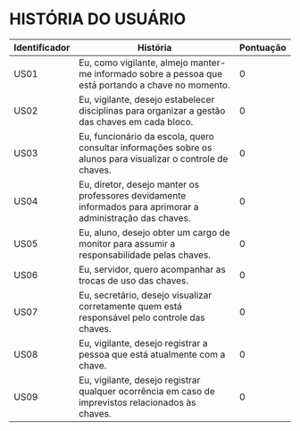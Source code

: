 # HISTÓRIA DO USUÁRIO
| Identificador | História | Pontuação |
| --- | --- | --- | 
| US01 | Eu, como vigilante, almejo manter-me informado sobre a pessoa que está portando a chave no momento. | 0 |
| US02 | Eu, vigilante, desejo estabelecer disciplinas para organizar a gestão das chaves em cada bloco. | 0 |
| US03 | Eu, funcionário da escola, quero consultar informações sobre os alunos para visualizar o controle de chaves. | 0 |
| US04 | Eu, diretor, desejo manter os professores devidamente informados para aprimorar a administração das chaves. | 0 |
| US05 | Eu, aluno, desejo obter um cargo de monitor para assumir a responsabilidade pelas chaves. | 0 |
| US06 | Eu, servidor, quero acompanhar as trocas de uso das chaves. | 0 |
| US07 | Eu, secretário, desejo visualizar corretamente quem está responsável pelo controle das chaves. | 0 |
| US08 | Eu, vigilante, desejo registrar a pessoa que está atualmente com a chave. | 0 |
| US09 | Eu, vigilante, desejo registrar qualquer ocorrência em caso de imprevistos relacionados às chaves. | 0 |


